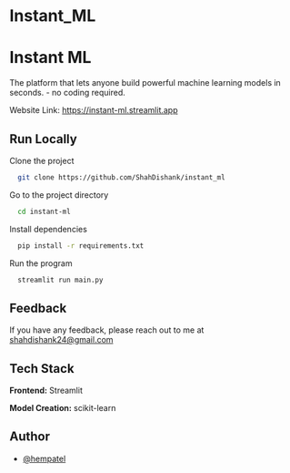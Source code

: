 # Instant_ML
# Instant ML

The platform that lets anyone build powerful machine learning models in seconds. - no coding required.

Website Link: https://instant-ml.streamlit.app


## Run Locally

Clone the project

```bash
  git clone https://github.com/ShahDishank/instant_ml
```

Go to the project directory

```bash
  cd instant-ml
```

Install dependencies

```bash
  pip install -r requirements.txt
```

Run the program

```bash
  streamlit run main.py
```


## Feedback

If you have any feedback, please reach out to me at shahdishank24@gmail.com


## Tech Stack

**Frontend:** Streamlit

**Model Creation:** scikit-learn


## Author

- [@hempatel](https://github.com/ShahDishank)

